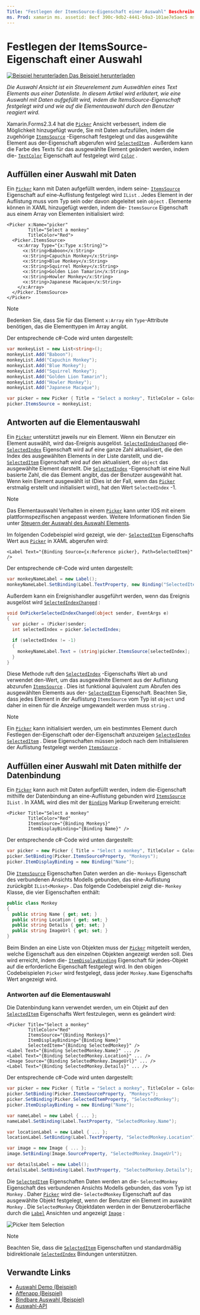 ```yaml
---
Title: "Festlegen der ItemsSource-Eigenschaft einer Auswahl" Beschreibung: "die Auswahl Ansicht ist ein Steuerelement zum Auswählen eines Text Elements aus einer Datenliste. In diesem Artikel wird erläutert, wie eine Auswahl mit Daten aufgefüllt wird, indem die ItemsSource-Eigenschaft festgelegt wird und wie auf die Elementauswahl durch den Benutzer reagiert wird. "
ms. Prod: xamarin ms. assetid: 8ecf 390c-9db2-4441-b9a3-101ae7e5aec5 ms. Technology: xamarin-Forms Author: davidbritch ms. Author: dabritch ms. Date: 02/26/2019 NO-LOC: [ Xamarin.Forms , Xamarin.Essentials ]
---
```


# <a name="setting-a-pickers-itemssource-property"></a>Festlegen der ItemsSource-Eigenschaft einer Auswahl

[![Beispiel herunterladen](~/media/shared/download.png) Das Beispiel herunterladen](https://docs.microsoft.com/samples/xamarin/xamarin-forms-samples/userinterface-monkeyapppicker)

_Die Auswahl Ansicht ist ein Steuerelement zum Auswählen eines Text Elements aus einer Datenliste. In diesem Artikel wird erläutert, wie eine Auswahl mit Daten aufgefüllt wird, indem die ItemsSource-Eigenschaft festgelegt wird und wie auf die Elementauswahl durch den Benutzer reagiert wird._

Xamarin.Forms2.3.4 hat die [`Picker`](xref:Xamarin.Forms.Picker) Ansicht verbessert, indem die Möglichkeit hinzugefügt wurde, Sie mit Daten aufzufüllen, indem die zugehörige [`ItemsSource`](xref:Xamarin.Forms.Picker.ItemsSource) -Eigenschaft festgelegt und das ausgewählte Element aus der-Eigenschaft abgerufen wird [`SelectedItem`](xref:Xamarin.Forms.Picker.SelectedItem) . Außerdem kann die Farbe des Texts für das ausgewählte Element geändert werden, indem die- [`TextColor`](xref:Xamarin.Forms.Picker.TextColor) Eigenschaft auf festgelegt wird [`Color`](xref:Xamarin.Forms.Color) .

## <a name="populating-a-picker-with-data"></a>Auffüllen einer Auswahl mit Daten

Ein [`Picker`](xref:Xamarin.Forms.Picker) kann mit Daten aufgefüllt werden, indem seine- [`ItemsSource`](xref:Xamarin.Forms.Picker.ItemsSource) Eigenschaft auf eine-Auflistung festgelegt wird `IList` . Jedes Element in der Auflistung muss vom Typ sein oder davon abgeleitet sein `object` . Elemente können in XAML hinzugefügt werden, indem die- `ItemsSource` Eigenschaft aus einem Array von Elementen initialisiert wird:

```xaml
<Picker x:Name="picker"
        Title="Select a monkey"
        TitleColor="Red">
  <Picker.ItemsSource>
    <x:Array Type="{x:Type x:String}">
      <x:String>Baboon</x:String>
      <x:String>Capuchin Monkey</x:String>
      <x:String>Blue Monkey</x:String>
      <x:String>Squirrel Monkey</x:String>
      <x:String>Golden Lion Tamarin</x:String>
      <x:String>Howler Monkey</x:String>
      <x:String>Japanese Macaque</x:String>
    </x:Array>
  </Picker.ItemsSource>
</Picker>
```

> [!NOTE]
> Bedenken Sie, dass Sie für das Element `x:Array` ein `Type`-Attribute benötigen, das die Elementtypen im Array angibt.

Der entsprechende c#-Code wird unten dargestellt:

```csharp
var monkeyList = new List<string>();
monkeyList.Add("Baboon");
monkeyList.Add("Capuchin Monkey");
monkeyList.Add("Blue Monkey");
monkeyList.Add("Squirrel Monkey");
monkeyList.Add("Golden Lion Tamarin");
monkeyList.Add("Howler Monkey");
monkeyList.Add("Japanese Macaque");

var picker = new Picker { Title = "Select a monkey", TitleColor = Color.Red };
picker.ItemsSource = monkeyList;
```

## <a name="responding-to-item-selection"></a>Antworten auf die Elementauswahl

Ein [`Picker`](xref:Xamarin.Forms.Picker) unterstützt jeweils nur ein Element. Wenn ein Benutzer ein Element auswählt, wird das-Ereignis ausgelöst. [`SelectedIndexChanged`](xref:Xamarin.Forms.Picker.SelectedIndexChanged) die- [`SelectedIndex`](xref:Xamarin.Forms.Picker.SelectedIndex) Eigenschaft wird auf eine ganze Zahl aktualisiert, die den Index des ausgewählten Elements in der Liste darstellt, und die- [`SelectedItem`](xref:Xamarin.Forms.Picker.SelectedItem) Eigenschaft wird auf den aktualisiert, der `object` das ausgewählte Element darstellt. Die [`SelectedIndex`](xref:Xamarin.Forms.Picker.SelectedIndex) -Eigenschaft ist eine Null basierte Zahl, die das Element angibt, das der Benutzer ausgewählt hat. Wenn kein Element ausgewählt ist (Dies ist der Fall, wenn das [`Picker`](xref:Xamarin.Forms.Picker) erstmalig erstellt und initialisiert wird), hat den Wert `SelectedIndex` -1.

> [!NOTE]
> Das Elementauswahl Verhalten in einem [`Picker`](xref:Xamarin.Forms.Picker) kann unter IOS mit einem plattformspezifischen angepasst werden. Weitere Informationen finden Sie unter [Steuern der Auswahl des Auswahl Elements](~/xamarin-forms/platform/ios/picker-selection.md).

Im folgenden Codebeispiel wird gezeigt, wie der- [`SelectedItem`](xref:Xamarin.Forms.Picker.SelectedItem) Eigenschafts Wert aus [`Picker`](xref:Xamarin.Forms.Picker) in XAML abgerufen wird:

```xaml
<Label Text="{Binding Source={x:Reference picker}, Path=SelectedItem}" />
```

Der entsprechende c#-Code wird unten dargestellt:

```csharp
var monkeyNameLabel = new Label();
monkeyNameLabel.SetBinding(Label.TextProperty, new Binding("SelectedItem", source: picker));
```

Außerdem kann ein Ereignishandler ausgeführt werden, wenn das Ereignis ausgelöst wird [`SelectedIndexChanged`](xref:Xamarin.Forms.Picker.SelectedIndexChanged) :

```csharp
void OnPickerSelectedIndexChanged(object sender, EventArgs e)
{
  var picker = (Picker)sender;
  int selectedIndex = picker.SelectedIndex;

  if (selectedIndex != -1)
  {
    monkeyNameLabel.Text = (string)picker.ItemsSource[selectedIndex];
  }
}
```

Diese Methode ruft den [`SelectedIndex`](xref:Xamarin.Forms.Picker.SelectedIndex) -Eigenschafts Wert ab und verwendet den-Wert, um das ausgewählte Element aus der Auflistung abzurufen [`ItemsSource`](xref:Xamarin.Forms.Picker.ItemsSource) . Dies ist funktional äquivalent zum Abrufen des ausgewählten Elements aus der- [`SelectedItem`](xref:Xamarin.Forms.Picker.SelectedItem) Eigenschaft. Beachten Sie, dass jedes Element in der Auflistung `ItemsSource` vom Typ ist `object` und daher in einen für die Anzeige umgewandelt werden muss `string` .

> [!NOTE]
> Ein [`Picker`](xref:Xamarin.Forms.Picker) kann initialisiert werden, um ein bestimmtes Element durch Festlegen der-Eigenschaft oder der-Eigenschaft anzuzeigen [`SelectedIndex`](xref:Xamarin.Forms.Picker.SelectedIndex) [`SelectedItem`](xref:Xamarin.Forms.Picker.SelectedItem) . Diese Eigenschaften müssen jedoch nach dem Initialisieren der Auflistung festgelegt werden [`ItemsSource`](xref:Xamarin.Forms.Picker.ItemsSource) .

## <a name="populating-a-picker-with-data-using-data-binding"></a>Auffüllen einer Auswahl mit Daten mithilfe der Datenbindung

Ein [`Picker`](xref:Xamarin.Forms.Picker) kann auch mit Daten aufgefüllt werden, indem die-Eigenschaft mithilfe der Datenbindung an eine-Auflistung gebunden wird [`ItemsSource`](xref:Xamarin.Forms.Picker.ItemsSource) `IList` . In XAML wird dies mit der [`Binding`](xref:Xamarin.Forms.Xaml.BindingExtension) Markup Erweiterung erreicht:

```xaml
<Picker Title="Select a monkey"
        TitleColor="Red"
        ItemsSource="{Binding Monkeys}"
        ItemDisplayBinding="{Binding Name}" />
```

Der entsprechende c#-Code wird unten dargestellt:

```csharp
var picker = new Picker { Title = "Select a monkey", TitleColor = Color.Red };
picker.SetBinding(Picker.ItemsSourceProperty, "Monkeys");
picker.ItemDisplayBinding = new Binding("Name");
```

Die [`ItemsSource`](xref:Xamarin.Forms.Picker.ItemsSource) Eigenschaften Daten werden an die- `Monkeys` Eigenschaft des verbundenen Ansichts Modells gebunden, das eine-Auflistung zurückgibt `IList<Monkey>` . Das folgende Codebeispiel zeigt die- `Monkey` Klasse, die vier Eigenschaften enthält:

```csharp
public class Monkey
{
  public string Name { get; set; }
  public string Location { get; set; }
  public string Details { get; set; }
  public string ImageUrl { get; set; }
}
```

Beim Binden an eine Liste von Objekten muss der [`Picker`](xref:Xamarin.Forms.Picker) mitgeteilt werden, welche Eigenschaft aus den einzelnen Objekten angezeigt werden soll. Dies wird erreicht, indem die- [`ItemDisplayBinding`](xref:Xamarin.Forms.Picker.ItemDisplayBinding) Eigenschaft für jedes-Objekt auf die erforderliche Eigenschaft festgelegt wird. In den obigen Codebeispielen `Picker` wird festgelegt, dass jeder `Monkey.Name` Eigenschafts Wert angezeigt wird.

### <a name="responding-to-item-selection"></a>Antworten auf die Elementauswahl

Die Datenbindung kann verwendet werden, um ein Objekt auf den [`SelectedItem`](xref:Xamarin.Forms.Picker.SelectedItem) Eigenschafts Wert festzulegen, wenn es geändert wird:

```xaml
<Picker Title="Select a monkey"
        TitleColor="Red"
        ItemsSource="{Binding Monkeys}"
        ItemDisplayBinding="{Binding Name}"
        SelectedItem="{Binding SelectedMonkey}" />
<Label Text="{Binding SelectedMonkey.Name}" ... />
<Label Text="{Binding SelectedMonkey.Location}" ... />
<Image Source="{Binding SelectedMonkey.ImageUrl}" ... />
<Label Text="{Binding SelectedMonkey.Details}" ... />
```

Der entsprechende c#-Code wird unten dargestellt:

```csharp
var picker = new Picker { Title = "Select a monkey", TitleColor = Color.Red };
picker.SetBinding(Picker.ItemsSourceProperty, "Monkeys");
picker.SetBinding(Picker.SelectedItemProperty, "SelectedMonkey");
picker.ItemDisplayBinding = new Binding("Name");

var nameLabel = new Label { ... };
nameLabel.SetBinding(Label.TextProperty, "SelectedMonkey.Name");

var locationLabel = new Label { ... };
locationLabel.SetBinding(Label.TextProperty, "SelectedMonkey.Location");

var image = new Image { ... };
image.SetBinding(Image.SourceProperty, "SelectedMonkey.ImageUrl");

var detailsLabel = new Label();
detailsLabel.SetBinding(Label.TextProperty, "SelectedMonkey.Details");
```

Die [`SelectedItem`](xref:Xamarin.Forms.Picker.SelectedItem) Eigenschaften Daten werden an die- `SelectedMonkey` Eigenschaft des verbundenen Ansichts Modells gebunden, das vom Typ ist `Monkey` . Daher [`Picker`](xref:Xamarin.Forms.Picker) wird die- `SelectedMonkey` Eigenschaft auf das ausgewählte Objekt festgelegt, wenn der Benutzer ein Element im auswählt `Monkey` . Die `SelectedMonkey` Objektdaten werden in der Benutzeroberfläche durch die [`Label`](xref:Xamarin.Forms.Label) Ansichten und angezeigt [`Image`](xref:Xamarin.Forms.Image) :

![](populating-itemssource-images/monkeys.png "Picker Item Selection")

> [!NOTE]
> Beachten Sie, dass die [`SelectedItem`](xref:Xamarin.Forms.Picker.SelectedItem) Eigenschaften und standardmäßig bidirektionale [`SelectedIndex`](xref:Xamarin.Forms.Picker.SelectedIndex) Bindungen unterstützen.

## <a name="related-links"></a>Verwandte Links

- [Auswahl Demo (Beispiel)](https://docs.microsoft.com/samples/xamarin/xamarin-forms-samples/userinterface-pickerdemo)
- [Affenapp (Beispiel)](https://docs.microsoft.com/samples/xamarin/xamarin-forms-samples/userinterface-monkeyapppicker)
- [Bindbare Auswahl (Beispiel)](https://docs.microsoft.com/samples/xamarin/xamarin-forms-samples/userinterface-bindablepicker)
- [Auswahl-API](xref:Xamarin.Forms.Picker)
